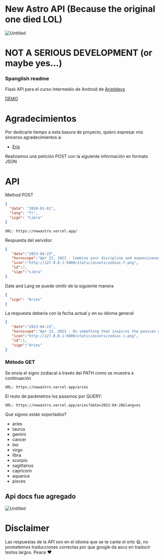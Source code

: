 # New Astro API (Because the original one died LOL)

![Untitled](README%207caf0ba1a8e04a6e90b903e02563eb91/Untitled.png)

# NOT A SERIOUS DEVELOPMENT (or maybe yes…)

### Spanglish readme

Flask API para el curso Intermedio de Android de [Aristidevs](https://github.com/ArisGuimera/Android-Expert-Intermedio)

[DEMO](https://newastro.vercel.app/)

# Agradecimientos

Por dedicarle tiempo a esta basura de proyecto, quiero expresar mis sinceros agradecimientos a:

- [Erix](https://github.com/erix-mx)

Realizamos una petición POST con la siguiente información en formato JSON

# API

Method POST

```json
{
  "date": "2020-01-01",
  "lang": "fr",
  "sign": "Libra"
}
```

`URL: https://newastro.vercel.app/`

Respuesta del servidor:

```json
{
   "date":"2023-04-23",
   "horoscope":"Apr 23, 2023 - Combine your discipline and expansiveness today and see what manifests. Concentrate on your investments and home. The energy of the day is quite powerful and not something to be taken lightly. You may have much greater control than you realize. Understand that you have to be the one to take the initiative in order to activate the magic of today.",
   "icon":"http://127.0.0.1:5000/static/assets/zodiac-7.png",
   "id":7,
   "sign":"Libra"
}
```

Date and Lang se puede omitir de la siguiente manera

```json
{
  "sign": "Aries"
}
```

La respuesta debería con la fecha actual y en su idioma general

```json
{
   "date":"2023-04-23",
   "horoscope":"Apr 23, 2023 - Do something that inspires the passion within you, Aries. Don't be discouraged by setbacks - be motivated. Use discipline and patience to set your dreams in motion. Be realistic in your approach. The time has come to face the music. Whatever you do, don't shrink into the background and expect others to take care of things for you. The only one who acts in your best interests is you.",
   "icon":"http://127.0.0.1:5000/static/assets/zodiac-1.png",
   "id":1,
   "sign":"Aries"
}
```

### Método GET

Se envía el signo zodiacal a través del PATH como se muestra a continuación

`URL: https://newastro.vercel.app/aries`

El resto de parámetros los pasamos por QUERY:

`URL: https://newastro.vercel.app/aries?date=2022-04-20&lang=es`

Que signos están soportados?

- aries
- taurus
- gemini
- cancer
- leo
- virgo
- libra
- scorpio
- sagittarius
- capricorn
- aquarius
- pisces

## Api docs fue agregado

![Untitled](README%207caf0ba1a8e04a6e90b903e02563eb91/Untitled%201.png)

# Disclaimer

Las respuestas de la API son en el idioma que se te cante el orto 😃, no prometemos traducciones correctas por que google da asco en traducir textos largos. Peace ❤️
